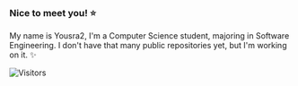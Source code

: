 ### Nice to meet you! ⭐

My name is Yousra2, I'm a Computer Science student, majoring in Software Engineering.
I don't have that many public repositories yet, but I'm working on it. ✨


![Visitors](https://visitor-badge.laobi.icu/badge?page_id=yousmii)
